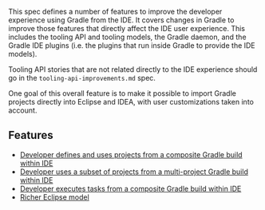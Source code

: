 This spec defines a number of features to improve the developer experience using Gradle from the IDE. It covers changes in Gradle to improve those features that directly affect the IDE user experience. This includes the tooling API and tooling models, the Gradle daemon, and the Gradle IDE plugins (i.e. the plugins that run inside Gradle to provide the IDE models).

Tooling API stories that are not related directly to the IDE experience should go in the `tooling-api-improvements.md` spec.

One goal of this overall feature is to make it possible to import Gradle projects directly into Eclipse and IDEA, with user customizations taken into account.

## Features

- [Developer defines and uses projects from a composite Gradle build within IDE](model-composite-build)
- [Developer uses a subset of projects from a multi-project Gradle build within IDE](model-subset-build)
- [Developer executes tasks from a composite Gradle build within IDE](execute-tasks-in-composite)
- [Richer Eclipse model](richer-eclipse-model)
